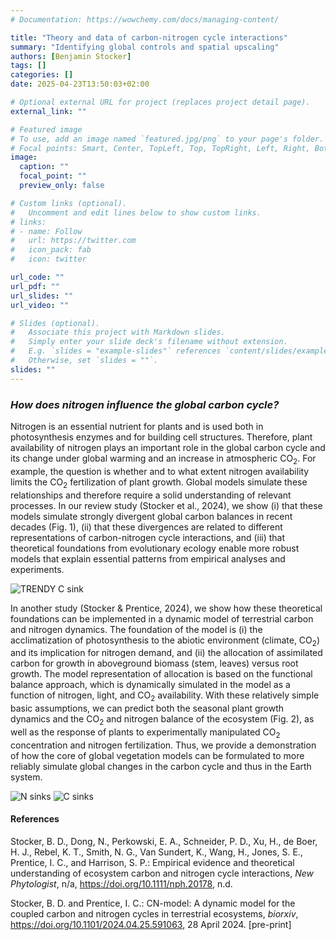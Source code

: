 ```yaml
---
# Documentation: https://wowchemy.com/docs/managing-content/

title: "Theory and data of carbon-nitrogen cycle interactions"
summary: "Identifying global controls and spatial upscaling"
authors: [Benjamin Stocker]
tags: []
categories: []
date: 2025-04-23T13:50:03+02:00

# Optional external URL for project (replaces project detail page).
external_link: ""

# Featured image
# To use, add an image named `featured.jpg/png` to your page's folder.
# Focal points: Smart, Center, TopLeft, Top, TopRight, Left, Right, BottomLeft, Bottom, BottomRight.
image:
  caption: ""
  focal_point: ""
  preview_only: false

# Custom links (optional).
#   Uncomment and edit lines below to show custom links.
# links:
# - name: Follow
#   url: https://twitter.com
#   icon_pack: fab
#   icon: twitter

url_code: ""
url_pdf: ""
url_slides: ""
url_video: ""

# Slides (optional).
#   Associate this project with Markdown slides.
#   Simply enter your slide deck's filename without extension.
#   E.g. `slides = "example-slides"` references `content/slides/example-slides.md`.
#   Otherwise, set `slides = ""`.
slides: ""
---
```


### *How does nitrogen influence the global carbon cycle?*

Nitrogen is an essential nutrient for plants and is used both in photosynthesis enzymes and for building cell structures. Therefore, plant availability of nitrogen plays an important role in the global carbon cycle and its change under global warming and an increase in atmospheric CO<sub>2</sub>. For example, the question is whether and to what extent nitrogen availability limits the CO<sub>2</sub> fertilization of plant growth. Global models simulate these relationships and therefore require a solid understanding of relevant processes. In our review study (Stocker et al., 2024), we show (i) that these models simulate strongly divergent global carbon balances in recent decades (Fig. 1), (ii) that these divergences are related to different representations of carbon-nitrogen cycle interactions, and (iii) that theoretical foundations from evolutionary ecology enable more robust models that explain essential patterns from empirical analyses and experiments.

![TRENDY C sink](sink_trend_trendy.png "Temporal change in the global C sink over the years 1959-2020 from model simulations and observations (Obs.). Models are divided into model types that simulate carbon and nitrogen interactions (CN) and models that only simulate the carbon cycle (C). Model names are given in the legend. This figure shows that CN models diverge strongly in their simulation of the land carbon sink, while C models are relatively consistent with each other, but systematically overestimate the sink. Figure from Stocker et al. (2024).")

In another study (Stocker & Prentice, 2024), we show how these theoretical foundations can be implemented in a dynamic model of terrestrial carbon and nitrogen dynamics. The foundation of the model is (i) the acclimatization of photosynthesis to the abiotic environment (climate, CO<sub>2</sub>) and its implication for nitrogen demand, and (ii) the allocation of assimilated carbon for growth in aboveground biomass (stem, leaves) versus root growth. The model representation of allocation is based on the functional balance approach, which is dynamically simulated in the model as a function of nitrogen, light, and CO<sub>2</sub> availability. With these relatively simple basic assumptions, we can predict both the seasonal plant growth dynamics and the CO<sub>2</sub> and nitrogen balance of the ecosystem (Fig. 2), as well as the response of plants to experimentally manipulated CO<sub>2</sub> concentration and nitrogen fertilization. Thus, we provide a demonstration of how the core of global vegetation models can be formulated to more reliably simulate global changes in the carbon cycle and thus in the Earth system. 

![N sinks](n_sinks_sources.png "")
![C sinks](c_sinks_sources.png "Modeled seasonal plant growth dynamics and the C and nitrogen (N) balance of an ecosystem. Figure from Stocker & Prentice (2024).")

#### References

Stocker, B. D., Dong, N., Perkowski, E. A., Schneider, P. D., Xu, H., de Boer, H. J., Rebel, K. T., Smith, N. G., Van Sundert, K., Wang, H., Jones, S. E., Prentice, I. C., and Harrison, S. P.: Empirical evidence and theoretical understanding of ecosystem carbon and nitrogen cycle interactions, *New Phytologist*, n/a, https://doi.org/10.1111/nph.20178, n.d.

Stocker, B. D. and Prentice, I. C.: CN-model: A dynamic model for the coupled carbon and nitrogen cycles in terrestrial ecosystems, *biorxiv*, https://doi.org/10.1101/2024.04.25.591063, 28 April 2024. [pre-print]
